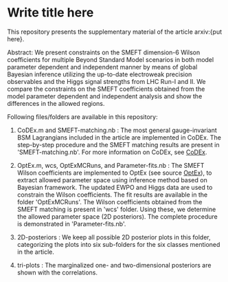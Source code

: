 # Write title here

This repository presents the supplementary material of the article arxiv:{put here}.

Abstract: We present constraints on the SMEFT dimension-6 Wilson coefficients for multiple Beyond Standard Model scenarios in both model parameter dependent and independent manner by means of global Bayesian inference utilizing the up-to-date electroweak precision observables and the Higgs signal strengths from LHC Run-I and II. We compare the constraints on the SMEFT coefficients obtained from the model parameter dependent and independent analysis and show the differences in the allowed regions.

Following files/folders are available in this repository:

1. CoDEx.m and SMEFT-matching.nb :    The most general gauge-invariant BSM Lagrangians included in the article are implemented in CoDEx. The step-by-step procedure and the SMEFT matching results are present in 'SMEFT-matching.nb'. For more information on CoDEx, see [CoDEx](https://github.com/effExTeam/CoDEx-1.0.0).

2. OptEx.m, wcs, OptExMCRuns, and Parameter-fits.nb : The SMEFT Wilson coefficients are implemented to OptEx (see source [OptEx](https://github.com/FlavorIITG/OptexDocs)), to extract allowed parameter space using inference method based on Bayesian framework. The updated EWPO and Higgs data are used to constrain the Wilson coefficients. The fit results are available in the folder 'OptExMCRuns'. The Wilson coefficients obtained from the SMEFT matching is present in 'wcs' folder. Using these, we determine the allowed parameter space (2D posteriors). The complete procedure is demonstrated in 'Parameter-fits.nb'.

3. 2D-posteriors : We keep all possible 2D posterior plots in this folder, categorizing the plots into six sub-folders for the six classes mentioned in the article.

4. tri-plots : The marginalized one- and two-dimensional posteriors are shown with the correlations.
